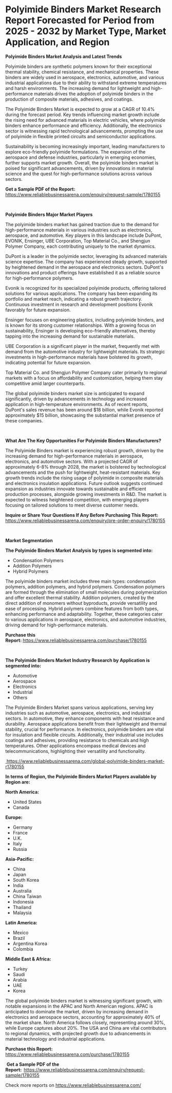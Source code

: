 <p><h1>Polyimide Binders Market Research Report Forecasted for Period from 2025 -  2032 by Market Type, Market Application, and Region</h1></p><p><strong>Polyimide Binders Market Analysis and Latest Trends</strong></p>
<p><p>Polyimide binders are synthetic polymers known for their exceptional thermal stability, chemical resistance, and mechanical properties. These binders are widely used in aerospace, electronics, automotive, and various industrial applications due to their ability to withstand extreme temperatures and harsh environments. The increasing demand for lightweight and high-performance materials drives the adoption of polyimide binders in the production of composite materials, adhesives, and coatings.</p><p>The Polyimide Binders Market is expected to grow at a CAGR of 10.4% during the forecast period. Key trends influencing market growth include the rising need for advanced materials in electric vehicles, where polyimide binders enhance performance and efficiency. Additionally, the electronics sector is witnessing rapid technological advancements, prompting the use of polyimide in flexible printed circuits and semiconductor applications.</p><p>Sustainability is becoming increasingly important, leading manufacturers to explore eco-friendly polyimide formulations. The expansion of the aerospace and defense industries, particularly in emerging economies, further supports market growth. Overall, the polyimide binders market is poised for significant advancements, driven by innovations in material science and the quest for high-performance solutions across various sectors.</p></p>
<p><strong>Get a Sample PDF of the Report:&nbsp;</strong> <a href="https://www.reliablebusinessarena.com/enquiry/request-sample/1780155?utm_campaign=1871&utm_medium=2&utm_source=Github&utm_content=ia&utm_term=25032025&utm_id=polyimide-binders">https://www.reliablebusinessarena.com/enquiry/request-sample/1780155</a></p>
<p>&nbsp;</p>
<p><strong>Polyimide Binders Major Market Players</strong></p>
<p><p>The polyimide binders market has gained traction due to the demand for high-performance materials in various industries such as electronics, aerospace, and automotive. Key players in this landscape include DuPont, EVONIK, Ensinger, UBE Corporation, Top Material Co., and Shengjun Polymer Company, each contributing uniquely to the market dynamics.</p><p>DuPont is a leader in the polyimide sector, leveraging its advanced materials science expertise. The company has experienced steady growth, supported by heightened demand in the aerospace and electronics sectors. DuPont's innovations and product offerings have established it as a reliable source for high-performance polymers.</p><p>Evonik is recognized for its specialized polyimide products, offering tailored solutions for various applications. The company has been expanding its portfolio and market reach, indicating a robust growth trajectory. Continuous investment in research and development positions Evonik favorably for future expansion.</p><p>Ensinger focuses on engineering plastics, including polyimide binders, and is known for its strong customer relationships. With a growing focus on sustainability, Ensinger is developing eco-friendly alternatives, thereby tapping into the increasing demand for sustainable materials.</p><p>UBE Corporation is a significant player in the market, frequently met with demand from the automotive industry for lightweight materials. Its strategic investments in high-performance materials have bolstered its growth, indicating potential for future expansion.</p><p>Top Material Co. and Shengjun Polymer Company cater primarily to regional markets with a focus on affordability and customization, helping them stay competitive amid larger counterparts.</p><p>The global polyimide binders market size is anticipated to expand significantly, driven by advancements in technology and increased application in high-temperature environments. As of recent reports, DuPont's sales revenue has been around $18 billion, while Evonik reported approximately $15 billion, showcasing the substantial market presence of these companies.</p></p>
<p>&nbsp;</p>
<p><strong>What Are The Key Opportunities For Polyimide Binders Manufacturers?</strong></p>
<p><p>The Polyimide Binders market is experiencing robust growth, driven by the increasing demand for high-performance materials in aerospace, electronics, and automotive sectors. With a projected CAGR of approximately 6-8% through 2028, the market is bolstered by technological advancements and the push for lightweight, heat-resistant materials. Key growth trends include the rising usage of polyimide in composite materials and electronics insulation applications. Future outlook suggests continued expansion as industries innovate towards sustainable and efficient production processes, alongside growing investments in R&D. The market is expected to witness heightened competition, with emerging players focusing on tailored solutions to meet diverse customer needs.</p></p>
<p><strong>Inquire or Share Your Questions If Any Before Purchasing This Report:</strong> <a href="https://www.reliablebusinessarena.com/enquiry/pre-order-enquiry/1780155?utm_campaign=1871&utm_medium=2&utm_source=Github&utm_content=ia&utm_term=25032025&utm_id=polyimide-binders">https://www.reliablebusinessarena.com/enquiry/pre-order-enquiry/1780155</a></p>
<p>&nbsp;</p>
<p><strong>Market Segmentation</strong></p>
<p><strong>The Polyimide Binders Market Analysis by types is segmented into:</strong></p>
<p><ul><li>Condensation Polymers</li><li>Addition Polymers</li><li>Hybrid Polymers</li></ul></p>
<p><p>The polyimide binders market includes three main types: condensation polymers, addition polymers, and hybrid polymers. Condensation polymers are formed through the elimination of small molecules during polymerization and offer excellent thermal stability. Addition polymers, created by the direct addition of monomers without byproducts, provide versatility and ease of processing. Hybrid polymers combine features from both types, enhancing performance and adaptability. Together, these categories cater to various applications in aerospace, electronics, and automotive industries, driving demand for high-performance materials.</p></p>
<p><strong>Purchase this Report:&nbsp;</strong><a href="https://www.reliablebusinessarena.com/purchase/1780155?utm_campaign=1871&utm_medium=2&utm_source=Github&utm_content=ia&utm_term=25032025&utm_id=polyimide-binders">https://www.reliablebusinessarena.com/purchase/1780155</a></p>
<p>&nbsp;</p>
<p><strong>The Polyimide Binders Market Industry Research by Application is segmented into:</strong></p>
<p><ul><li>Automotive</li><li>Aerospace</li><li>Electronics</li><li>Industrial</li><li>Others</li></ul></p>
<p><p>The Polyimide Binders Market spans various applications, serving key industries such as automotive, aerospace, electronics, and industrial sectors. In automotive, they enhance components with heat resistance and durability. Aerospace applications benefit from their lightweight and thermal stability, crucial for performance. In electronics, polyimide binders are vital for insulation and flexible circuits. Additionally, their industrial use includes coatings and adhesives, providing resistance to chemicals and high temperatures. Other applications encompass medical devices and telecommunications, highlighting their versatility and functionality.</p></p>
<p><a href="https://www.reliablebusinessarena.com/global-polyimide-binders-market-r1780155?utm_campaign=1871&utm_medium=2&utm_source=Github&utm_content=ia&utm_term=25032025&utm_id=polyimide-binders">&nbsp;https://www.reliablebusinessarena.com/global-polyimide-binders-market-r1780155</a></p>
<p><strong>In terms of Region, the Polyimide Binders Market Players available by Region are:</strong></p>
<p>
    <p> <strong> North America: </strong>
        <ul>
            <li>United States</li>
            <li>Canada</li>
        </ul>
        </p> 
    <p> <strong> Europe: </strong>
        <ul>
            <li>Germany</li>
            <li>France</li>
            <li>U.K.</li>
            <li>Italy</li>
            <li>Russia</li>
        </ul>
        </p> 
    <p> <strong> Asia-Pacific: </strong>
        <ul>
            <li>China</li>
            <li>Japan</li>
            <li>South Korea</li>
            <li>India</li>
            <li>Australia</li>
            <li>China Taiwan</li>
            <li>Indonesia</li>
            <li>Thailand</li>
            <li>Malaysia</li>
        </ul>
        </p> 
    <p> <strong> Latin America: </strong>
        <ul>
            <li>Mexico</li>
            <li>Brazil</li>
            <li>Argentina Korea</li>
            <li>Colombia</li>
        </ul>
        </p> 
    <p> <strong> Middle East & Africa: </strong>
        <ul>
            <li>Turkey</li>
            <li>Saudi</li>
            <li>Arabia</li>
            <li>UAE</li>
            <li>Korea</li>
        </ul>
    </p>
    </p>
<p><p>The global polyimide binders market is witnessing significant growth, with notable expansions in the APAC and North American regions. APAC is anticipated to dominate the market, driven by increasing demand in electronics and aerospace sectors, accounting for approximately 40% of the market share. North America follows closely, representing around 30%, while Europe captures about 20%. The USA and China are vital contributors to regional dynamics, with projected growth due to advancements in material technology and industrial applications.</p></p>
<p><strong>Purchase this Report: </strong><a href="https://www.reliablebusinessarena.com/purchase/1780155?utm_campaign=1871&utm_medium=2&utm_source=Github&utm_content=ia&utm_term=25032025&utm_id=polyimide-binders">https://www.reliablebusinessarena.com/purchase/1780155</a></p>
<p>&nbsp;<strong>Get a Sample PDF of the Report:&nbsp;&nbsp;</strong><a href="https://www.reliablebusinessarena.com/enquiry/request-sample/1780155?utm_campaign=1871&utm_medium=2&utm_source=Github&utm_content=ia&utm_term=25032025&utm_id=polyimide-binders">https://www.reliablebusinessarena.com/enquiry/request-sample/1780155</a></p>
<p><strong></strong></p>
<p>Check more reports on <a href="https://www.reliablebusinessarena.com/?utm_campaign=1871&utm_medium=2&utm_source=Github&utm_content=ia&utm_term=25032025&utm_id=polyimide-binders">https://www.reliablebusinessarena.com/</a></p>